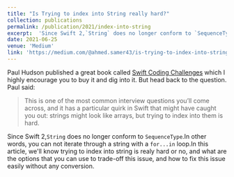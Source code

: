 ```yaml
---
title: "Is Trying to index into String really hard?"
collection: publications
permalink: /publication/2021/index-into-string
excerpt:  'Since Swift 2,`String` does no longer conform to `SequenceType`.In other words, you can not iterate through a string with a `for...in` loop.'
date: 2021-06-25
venue: 'Medium'
link: 'https://medium.com/@ahmed.samer43/is-trying-to-index-into-string-really-hard-eea704893258'
---
```


Paul Hudson published a great book called [Swift Coding Challenges](https://www.hackingwithswift.com/store/swift-coding-challenges) which I highly encourage you to buy it and dig into it.
But head back to the question. Paul said:
<blockquote>
This is one of the most common interview questions you’ll come across, and it has a particular quirk in Swift that might have caught you out: strings might look like arrays, but trying to index into them is hard.
</blockquote>

Since Swift 2,`String` does no longer conform to `SequenceType`.In other words, you can not iterate through a string with a `for...in` loop.In this article, we'll know trying to index into string is realy hard or no, and what are the options that you can use to trade-off this issue, and how to fix this issue easily without any conversion.

